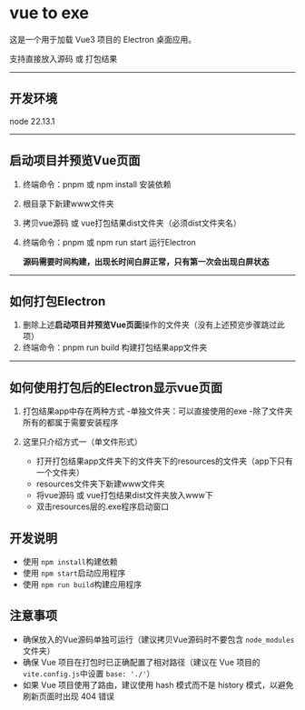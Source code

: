 # vue to exe

这是一个用于加载 Vue3 项目的 Electron 桌面应用。

支持直接放入源码 或 打包结果

---

## 开发环境

node 22.13.1

---

## 启动项目并预览Vue页面

1. 终端命令：pnpm 或 npm  install 安装依赖
2. 根目录下新建www文件夹
3. 拷贝vue源码 或 vue打包结果dist文件夹（必须dist文件夹名）
4. 终端命令：pnpm 或 npm run start 运行Electron

   **源码需要时间构建，出现长时间白屏正常，只有第一次会出现白屏状态**

---

## 如何打包Electron

1. 删除上述**启动项目并预览Vue页面**操作的文件夹（没有上述预览步骤跳过此项）
2. 终端命令：pnpm run build 构建打包结果app文件夹

---

## 如何使用打包后的Electron显示vue页面

1. 打包结果app中存在两种方式
   -单独文件夹：可以直接使用的exe
   -除了文件夹所有的都属于需要安装程序
2. 这里只介绍方式一（单文件形式）

   - 打开打包结果app文件夹下的文件夹下的resources的文件夹（app下只有一个文件夹）
   - resources文件夹下新建www文件夹
   - 将vue源码 或 vue打包结果dist文件夹放入www下
   - 双击resources层的.exe程序启动窗口

## 开发说明

- 使用 `npm install`构建依赖
- 使用 `npm start`启动应用程序
- 使用 `npm run build`构建应用程序

## 注意事项

- 确保放入的Vue源码单独可运行（建议拷贝Vue源码时不要包含 `node_modules`文件夹）
- 确保 Vue 项目在打包时已正确配置了相对路径（建议在 Vue 项目的 `vite.config.js`中设置 `base: './'`）
- 如果 Vue 项目使用了路由，建议使用 hash 模式而不是 history 模式，以避免刷新页面时出现 404 错误
